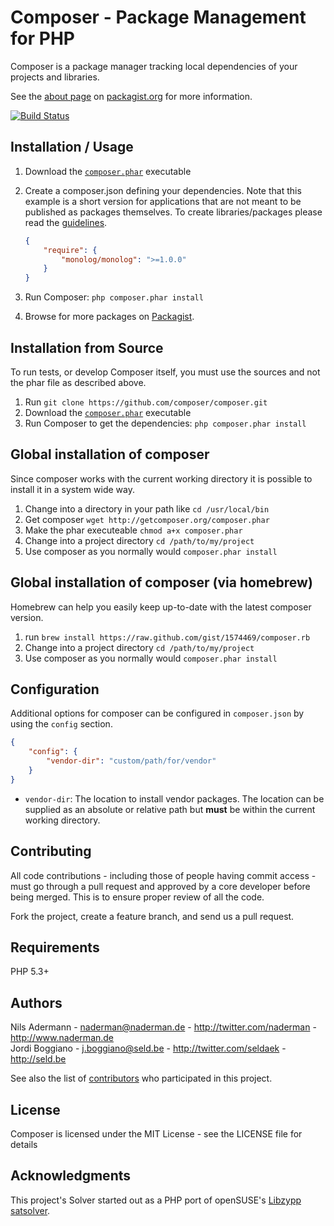 Composer - Package Management for PHP
=====================================

Composer is a package manager tracking local dependencies of your projects and libraries.

See the [about page](http://packagist.org/about) on [packagist.org](http://packagist.org/) for more information.

[![Build Status](https://secure.travis-ci.org/composer/composer.png)](http://travis-ci.org/composer/composer)

Installation / Usage
--------------------

1. Download the [`composer.phar`](http://getcomposer.org/composer.phar) executable
2. Create a composer.json defining your dependencies. Note that this example is
a short version for applications that are not meant to be published as packages
themselves. To create libraries/packages please read the [guidelines](http://packagist.org/about).

    ``` json
    {
        "require": {
            "monolog/monolog": ">=1.0.0"
        }
    }
    ```

3. Run Composer: `php composer.phar install`
4. Browse for more packages on [Packagist](http://packagist.org).

Installation from Source
------------------------

To run tests, or develop Composer itself, you must use the sources and not the phar
file as described above.

1. Run `git clone https://github.com/composer/composer.git`
2. Download the [`composer.phar`](http://getcomposer.org/composer.phar) executable
3. Run Composer to get the dependencies: `php composer.phar install`

Global installation of composer
-------------------------------

Since composer works with the current working directory it is possible to install it
in a system wide way.

1. Change into a directory in your path like `cd /usr/local/bin`
2. Get composer `wget http://getcomposer.org/composer.phar`
3. Make the phar executeable `chmod a+x composer.phar`
3. Change into a project directory `cd /path/to/my/project`
4. Use composer as you normally would `composer.phar install`

Global installation of composer (via homebrew)
----------------------------------------------

Homebrew can help you easily keep up-to-date with the latest composer version.

1. run `brew install https://raw.github.com/gist/1574469/composer.rb`
2. Change into a project directory `cd /path/to/my/project`
3. Use composer as you normally would `composer.phar install`

Configuration
-------------

Additional options for composer can be configured in `composer.json` by using the `config` section.

``` json
{
    "config": {
        "vendor-dir": "custom/path/for/vendor"
    }
}
```

* `vendor-dir`: The location to install vendor packages. The location can be supplied as an absolute or relative path but **must** be within the current working directory.

Contributing
------------

All code contributions - including those of people having commit access -
must go through a pull request and approved by a core developer before being
merged. This is to ensure proper review of all the code.

Fork the project, create a feature branch, and send us a pull request.

Requirements
------------

PHP 5.3+

Authors
-------

Nils Adermann - <naderman@naderman.de> - <http://twitter.com/naderman> - <http://www.naderman.de><br />
Jordi Boggiano - <j.boggiano@seld.be> - <http://twitter.com/seldaek> - <http://seld.be><br />

See also the list of [contributors](https://github.com/composer/composer/contributors) who participated in this project.

License
-------

Composer is licensed under the MIT License - see the LICENSE file for details

Acknowledgments
---------------

This project's Solver started out as a PHP port of openSUSE's [Libzypp satsolver](http://en.opensuse.org/openSUSE:Libzypp_satsolver).
